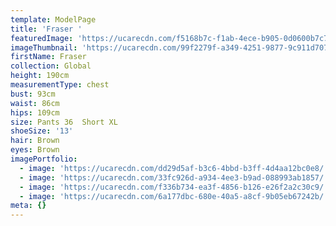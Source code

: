 ```yaml
---
template: ModelPage
title: 'Fraser '
featuredImage: 'https://ucarecdn.com/f5168b7c-f1ab-4ece-b905-0d0600b7c7fe/'
imageThumbnail: 'https://ucarecdn.com/99f2279f-a349-4251-9877-9c911d7076b4/'
firstName: Fraser
collection: Global
height: 190cm
measurementType: chest
bust: 93cm
waist: 86cm
hips: 109cm
size: Pants 36  Short XL
shoeSize: '13'
hair: Brown
eyes: Brown
imagePortfolio:
  - image: 'https://ucarecdn.com/dd29d5af-b3c6-4bbd-b3ff-4d4aa12bc0e8/'
  - image: 'https://ucarecdn.com/33fc926d-a934-4ee3-b9ad-088993ab1857/'
  - image: 'https://ucarecdn.com/f336b734-ea3f-4856-b126-e26f2a2c30c9/'
  - image: 'https://ucarecdn.com/6a177dbc-680e-40a5-a8cf-9b05eb67242b/'
meta: {}
---
```


